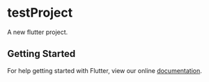 # testProject

A new flutter project.

## Getting Started

For help getting started with Flutter, view our online
[documentation](http://flutter.io/).

